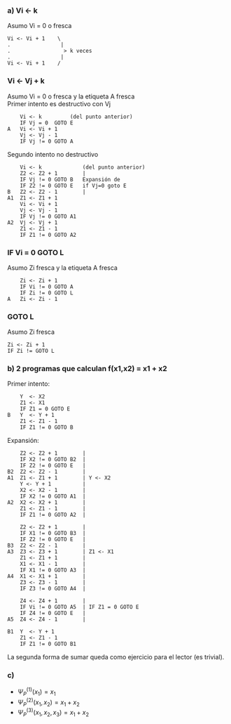 ### a) Vi <- k

Asumo Vi = 0 o fresca

    Vi <- Vi + 1    \
    .                |
    .                 > k veces
    .                |
    Vi <- Vi + 1    /

### Vi <- Vj + k

Asumo Vi = 0 o fresca y la etiqueta A fresca  
Primer intento es destructivo con Vj

        Vi <- k         (del punto anterior)
        IF Vj = 0  GOTO E
    A   Vi <- Vi + 1
        Vj <- Vj - 1
        IF Vj != 0 GOTO A

Segundo intento no destructivo

        Vi <- k             (del punto anterior)
        Z2 <- Z2 + 1        |
        IF Vj != 0 GOTO B   Expansión de
        IF Z2 != 0 GOTO E   if Vj=0 goto E
    B   Z2 <- Z2 - 1        |
    A1  Z1 <- Z1 + 1
        Vi <- Vi + 1
        Vj <- Vj - 1
        IF Vj != 0 GOTO A1
    A2  Vj <- Vj + 1
        Z1 <- Z1 - 1
        IF Z1 != 0 GOTO A2

### IF Vi = 0 GOTO L

Asumo Zi fresca y la etiqueta A fresca

        Zi <- Zi + 1
        IF Vi != 0 GOTO A
        IF Zi != 0 GOTO L
    A   Zi <- Zi - 1

### GOTO L

Asumo Zi fresca

    Zi <- Zi + 1
    IF Zi != GOTO L

### b) 2 programas que calculan f(x1,x2) = x1 + x2

Primer intento:

        Y  <- X2
        Z1 <- X1
        IF Z1 = 0 GOTO E
    B   Y  <- Y + 1
        Z1 <- Z1 - 1
        IF Z1 != 0 GOTO B

Expansión:

        Z2 <- Z2 + 1        |
        IF X2 != 0 GOTO B2  |
        IF Z2 != 0 GOTO E   |
    B2  Z2 <- Z2 - 1        |
    A1  Z1 <- Z1 + 1        | Y <- X2
        Y <- Y + 1          |
        X2 <- X2 - 1        |
        IF X2 != 0 GOTO A1  |
    A2  X2 <- X2 + 1        |
        Z1 <- Z1 - 1        |
        IF Z1 != 0 GOTO A2  |

        Z2 <- Z2 + 1        |
        IF X1 != 0 GOTO B3  |
        IF Z2 != 0 GOTO E   |
    B3  Z2 <- Z2 - 1        |
    A3  Z3 <- Z3 + 1        | Z1 <- X1
        Z1 <- Z1 + 1        |
        X1 <- X1 - 1        |
        IF X1 != 0 GOTO A3  |
    A4  X1 <- X1 + 1        |
        Z3 <- Z3 - 1        |
        IF Z3 != 0 GOTO A4  |

        Z4 <- Z4 + 1        |
        IF Vi != 0 GOTO A5  | IF Z1 = 0 GOTO E
        IF Z4 != 0 GOTO E   |
    A5  Z4 <- Z4 - 1        |

    B1  Y  <- Y + 1
        Z1 <- Z1 - 1
        IF Z1 != 0 GOTO B1

La segunda forma de sumar queda como ejercicio para el lector (es trivial).

### c)

- $\Psi_{P}^{(1)}(x_1) = x_1$
- $\Psi_{P}^{(2)}(x_1, x_2) = x_1 + x_2$
- $\Psi_{P}^{(3)}(x_1, x_2, x_3) = x_1 + x_2$
